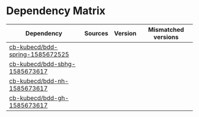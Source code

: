 # Dependency Matrix

Dependency | Sources | Version | Mismatched versions
---------- | ------- | ------- | -------------------
[cb-kubecd/bdd-spring-1585672525](https://github.com/cb-kubecd/bdd-spring-1585672525.git) |  | []() | 
[cb-kubecd/bdd-sbhg-1585673617](https://github.com/cb-kubecd/bdd-sbhg-1585673617.git) |  | []() | 
[cb-kubecd/bdd-nh-1585673617](https://github.com/cb-kubecd/bdd-nh-1585673617.git) |  | []() | 
[cb-kubecd/bdd-gh-1585673617](https://github.com/cb-kubecd/bdd-gh-1585673617.git) |  | []() | 

